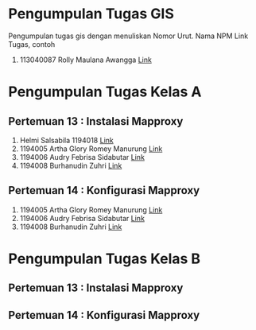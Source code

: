 # Pengumpulan Tugas GIS
Pengumpulan tugas gis dengan menuliskan
Nomor Urut. Nama NPM Link Tugas, contoh
1. 113040087 Rolly Maulana Awangga [Link](https://kampus.awangga.net/)

# Pengumpulan Tugas Kelas A
## Pertemuan 13 : Instalasi Mapproxy
1. Helmi Salsabila 1194018  [Link](https://youtu.be/ttD28Wzfyjk)
2. 1194005 Artha Glory Romey Manurung  [Link](https://youtu.be/Oyglxri-u-w)
3. 1194006 Audry Febrisa Sidabutar [Link](https://youtu.be/a5f3bVDOGCU)
4. 1194008 Burhanudin Zuhri [Link](https://youtu.be/pz-G8vC05r8)

## Pertemuan 14 : Konfigurasi Mapproxy
1.  1194005 Artha Glory Romey Manurung  [Link](https://youtu.be/FaJsiugD7Pw)
2. 1194006 Audry Febrisa Sidabutar [Link](https://youtu.be/qvIuK9IppOs)
3. 1194008 Burhanudin Zuhri [Link](https://youtu.be/7OAdKpoJ1tE)



# Pengumpulan Tugas Kelas B
## Pertemuan 13 : Instalasi Mapproxy

## Pertemuan 14 : Konfigurasi Mapproxy
